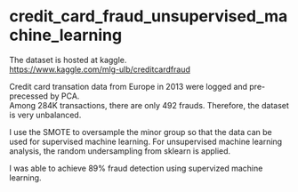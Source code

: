 # credit_card_fraud_unsupervised_machine_learning
The dataset is hosted at kaggle.  
https://www.kaggle.com/mlg-ulb/creditcardfraud

Credit card transation data from Europe in 2013 were logged and pre-precessed by PCA.  
Among 284K transactions, there are only 492 frauds.  Therefore, the dataset is very unbalanced.  

I use the SMOTE to oversample the minor group so that the data can be used for supervised machine learning. 
For unsupervised machine learning analysis, the random undersampling from sklearn is applied. 

I was able to achieve 89% fraud detection using supervized machine learning.
